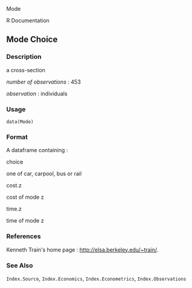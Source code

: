 Mode

R Documentation

## Mode Choice

### Description

a cross-section

_number of observations_ : 453

_observation_ : individuals

### Usage

    data(Mode)

### Format

A dataframe containing :

choice

one of car, carpool, bus or rail

cost.z

cost of mode z

time.z

time of mode z

### References

Kenneth Train's home page : <http://elsa.berkeley.edu/~train/>.

### See Also

`Index.Source`, `Index.Economics`, `Index.Econometrics`, `Index.Observations`

